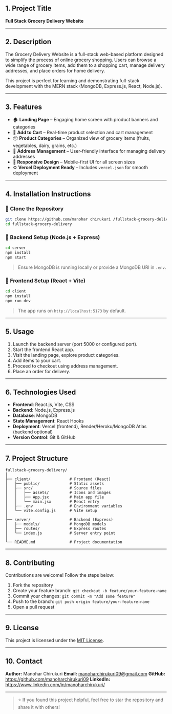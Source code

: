 

## 1. Project Title

**Full Stack Grocery Delivery Website**

---

## 2. Description

The Grocery Delivery Website is a full-stack web-based platform designed to simplify the process of online grocery shopping. Users can browse a wide range of grocery items, add them to a shopping cart, manage delivery addresses, and place orders for home delivery.

This project is perfect for learning and demonstrating full-stack development with the MERN stack (MongoDB, Express.js, React, Node.js).

---

## 3. Features

- 🏠 **Landing Page** – Engaging home screen with product banners and categories
- 🛒 **Add to Cart** – Real-time product selection and cart management
- 📦 **Product Categories** – Organized view of grocery items (fruits, vegetables, dairy, grains, etc.)
- 📍 **Address Management** – User-friendly interface for managing delivery addresses
- 🔄 **Responsive Design** – Mobile-first UI for all screen sizes
- ⚙️ **Vercel Deployment Ready** – Includes `vercel.json` for smooth deployment

---

## 4. Installation Instructions

### 📁 Clone the Repository

```bash
git clone https://github.com/manohar chirukuri /fullstack-grocery-delivery.git
cd fullstack-grocery-delivery
````

### 🧱 Backend Setup (Node.js + Express)

```bash
cd server
npm install
npm start
```

> Ensure MongoDB is running locally or provide a MongoDB URI in `.env`.

### 🎨 Frontend Setup (React + Vite)

```bash
cd client
npm install
npm run dev
```

> The app runs on `http://localhost:5173` by default.

---

## 5. Usage

1. Launch the backend server (port 5000 or configured port).
2. Start the frontend React app.
3. Visit the landing page, explore product categories.
4. Add items to your cart.
5. Proceed to checkout using address management.
6. Place an order for delivery.

---

## 6. Technologies Used

* **Frontend**: React.js, Vite, CSS
* **Backend**: Node.js, Express.js
* **Database**: MongoDB
* **State Management**: React Hooks
* **Deployment**: Vercel (frontend), Render/Heroku/MongoDB Atlas (backend optional)
* **Version Control**: Git & GitHub

---

## 7. Project Structure

```
fullstack-grocery-delivery/
│
├── client/                 # Frontend (React)
│   ├── public/             # Static assets
│   ├── src/                # Source files
│   │   ├── assets/         # Icons and images
│   │   ├── App.jsx         # Main app file
│   │   └── main.jsx        # React entry
│   ├── .env                # Environment variables
│   └── vite.config.js      # Vite setup
│
├── server/                 # Backend (Express)
│   ├── models/             # MongoDB models
│   ├── routes/             # Express routes
│   └── index.js            # Server entry point
│
└── README.md               # Project documentation
```

---

## 8. Contributing

Contributions are welcome! Follow the steps below:

1. Fork the repository
2. Create your feature branch: `git checkout -b feature/your-feature-name`
3. Commit your changes: `git commit -m "Add some feature"`
4. Push to the branch: `git push origin feature/your-feature-name`
5. Open a pull request

---

## 9. License

This project is licensed under the [MIT License](LICENSE).

---

## 10. Contact

**Author:** Manohar Chirukuri
**Email:**  manoharchirukuri09@gmail.com
**GitHub:** https://github.com/manoharchirukuri09
**LinkedIn:** https://www.linkedin.com/in/manoharchirukuri/

---

> ⭐ If you found this project helpful, feel free to star the repository and share it with others!

